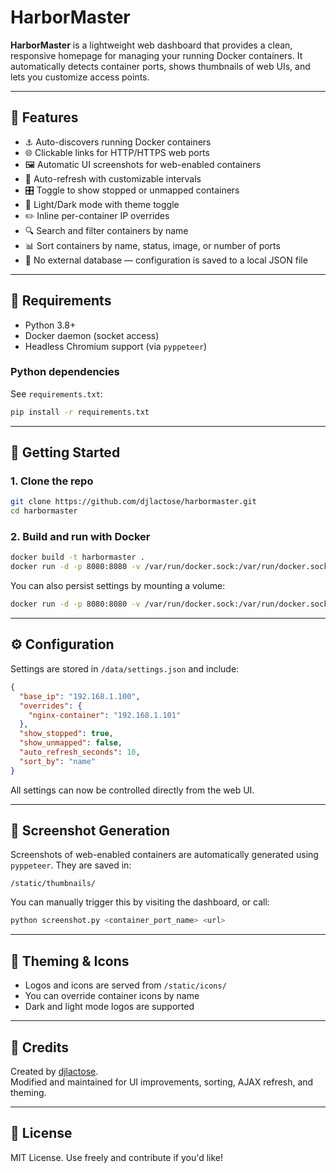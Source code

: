 # HarborMaster

**HarborMaster** is a lightweight web dashboard that provides a clean, responsive homepage for managing your running Docker containers. It automatically detects container ports, shows thumbnails of web UIs, and lets you customize access points.

---

## 🚢 Features

- ⚓ Auto-discovers running Docker containers
- 🌐 Clickable links for HTTP/HTTPS web ports
- 🖼️ Automatic UI screenshots for web-enabled containers
- 🔄 Auto-refresh with customizable intervals
- 🎛️ Toggle to show stopped or unmapped containers
- 🌙 Light/Dark mode with theme toggle
- ✏️ Inline per-container IP overrides
- 🔍 Search and filter containers by name
- 📊 Sort containers by name, status, image, or number of ports
- 📁 No external database — configuration is saved to a local JSON file

---

## 🧱 Requirements

- Python 3.8+
- Docker daemon (socket access)
- Headless Chromium support (via `pyppeteer`)

### Python dependencies

See `requirements.txt`:

```bash
pip install -r requirements.txt
```

---

## 🚀 Getting Started

### 1. Clone the repo

```bash
git clone https://github.com/djlactose/harbormaster.git
cd harbormaster
```

### 2. Build and run with Docker

```bash
docker build -t harbormaster .
docker run -d -p 8080:8080 -v /var/run/docker.sock:/var/run/docker.sock --name harbormaster harbormaster
```

You can also persist settings by mounting a volume:

```bash
docker run -d -p 8080:8080 -v /var/run/docker.sock:/var/run/docker.sock -v $(pwd)/data:/data --name harbormaster harbormaster
```

---

## ⚙️ Configuration

Settings are stored in `/data/settings.json` and include:

```json
{
  "base_ip": "192.168.1.100",
  "overrides": {
    "nginx-container": "192.168.1.101"
  },
  "show_stopped": true,
  "show_unmapped": false,
  "auto_refresh_seconds": 10,
  "sort_by": "name"
}
```

All settings can now be controlled directly from the web UI.

---

## 🧪 Screenshot Generation

Screenshots of web-enabled containers are automatically generated using `pyppeteer`. They are saved in:

```
/static/thumbnails/
```

You can manually trigger this by visiting the dashboard, or call:

```bash
python screenshot.py <container_port_name> <url>
```

---

## 🎨 Theming & Icons

- Logos and icons are served from `/static/icons/`
- You can override container icons by name
- Dark and light mode logos are supported

---

## 🛟 Credits

Created by [djlactose](https://github.com/djlactose).  
Modified and maintained for UI improvements, sorting, AJAX refresh, and theming.

---

## 📜 License

MIT License. Use freely and contribute if you'd like!